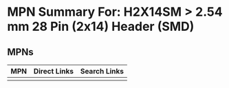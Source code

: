 



# MPN Summary For: H2X14SM > 2.54 mm 28 Pin (2x14) Header (SMD)

## MPNs
  

|MPN|Direct Links|Search Links|
| :--- | :--- | :--- |
||||
